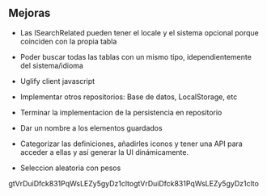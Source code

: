 
## Mejoras


* Las ISearchRelated pueden tener el locale y el sistema opcional porque coinciden con la propia tabla
* Poder buscar todas las tablas con un mismo tipo, idependientemente del sistema/idioma


* Uglify client javascript


* Implementar otros repositorios: Base de datos, LocalStorage, etc
* Terminar la implementacion de la persistencia en repositorio
* Dar un nombre a los elementos guardados
* Categorizar las definiciones, añadirles iconos y tener una API para acceder a ellas y así generar la UI dinámicamente.
* Seleccion aleatoria con pesos

gtVrDuiDfck831PqWsLEZy5gyDz1cltogtVrDuiDfck831PqWsLEZy5gyDz1clto